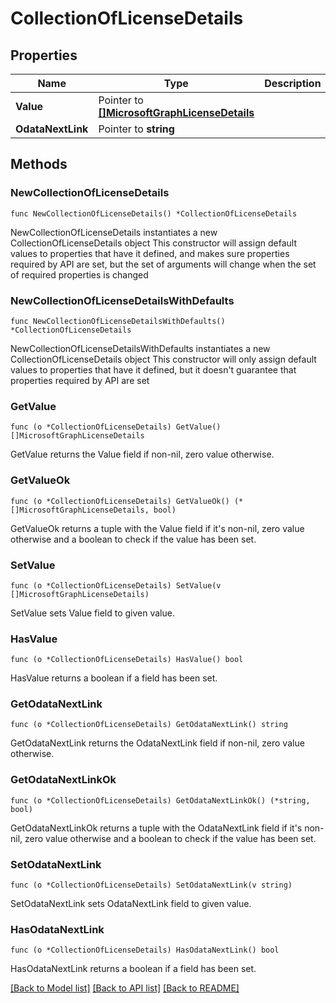 # CollectionOfLicenseDetails

## Properties

Name | Type | Description | Notes
------------ | ------------- | ------------- | -------------
**Value** | Pointer to [**[]MicrosoftGraphLicenseDetails**](MicrosoftGraphLicenseDetails.md) |  | [optional] 
**OdataNextLink** | Pointer to **string** |  | [optional] 

## Methods

### NewCollectionOfLicenseDetails

`func NewCollectionOfLicenseDetails() *CollectionOfLicenseDetails`

NewCollectionOfLicenseDetails instantiates a new CollectionOfLicenseDetails object
This constructor will assign default values to properties that have it defined,
and makes sure properties required by API are set, but the set of arguments
will change when the set of required properties is changed

### NewCollectionOfLicenseDetailsWithDefaults

`func NewCollectionOfLicenseDetailsWithDefaults() *CollectionOfLicenseDetails`

NewCollectionOfLicenseDetailsWithDefaults instantiates a new CollectionOfLicenseDetails object
This constructor will only assign default values to properties that have it defined,
but it doesn't guarantee that properties required by API are set

### GetValue

`func (o *CollectionOfLicenseDetails) GetValue() []MicrosoftGraphLicenseDetails`

GetValue returns the Value field if non-nil, zero value otherwise.

### GetValueOk

`func (o *CollectionOfLicenseDetails) GetValueOk() (*[]MicrosoftGraphLicenseDetails, bool)`

GetValueOk returns a tuple with the Value field if it's non-nil, zero value otherwise
and a boolean to check if the value has been set.

### SetValue

`func (o *CollectionOfLicenseDetails) SetValue(v []MicrosoftGraphLicenseDetails)`

SetValue sets Value field to given value.

### HasValue

`func (o *CollectionOfLicenseDetails) HasValue() bool`

HasValue returns a boolean if a field has been set.

### GetOdataNextLink

`func (o *CollectionOfLicenseDetails) GetOdataNextLink() string`

GetOdataNextLink returns the OdataNextLink field if non-nil, zero value otherwise.

### GetOdataNextLinkOk

`func (o *CollectionOfLicenseDetails) GetOdataNextLinkOk() (*string, bool)`

GetOdataNextLinkOk returns a tuple with the OdataNextLink field if it's non-nil, zero value otherwise
and a boolean to check if the value has been set.

### SetOdataNextLink

`func (o *CollectionOfLicenseDetails) SetOdataNextLink(v string)`

SetOdataNextLink sets OdataNextLink field to given value.

### HasOdataNextLink

`func (o *CollectionOfLicenseDetails) HasOdataNextLink() bool`

HasOdataNextLink returns a boolean if a field has been set.


[[Back to Model list]](../README.md#documentation-for-models) [[Back to API list]](../README.md#documentation-for-api-endpoints) [[Back to README]](../README.md)


